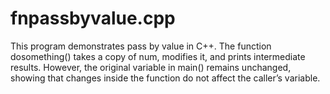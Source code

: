 # fnpassbyvalue.cpp
This program demonstrates pass by value in C++. The function dosomething() takes a copy of num, modifies it, and prints intermediate results. However, the original variable in main() remains unchanged, showing that changes inside the function do not affect the caller’s variable.
